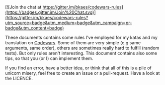 [![Join the chat at https://gitter.im/bkaes/codewars-rules](https://badges.gitter.im/Join%20Chat.svg)](https://gitter.im/bkaes/codewars-rules?utm_source=badge&utm_medium=badge&utm_campaign=pr-badge&utm_content=badge)

These documents contains some rules I've employed for my katas and my translation on [Codewars]. Some of them are very simple (e.g same arguments, same order), others are sometimes really hard to fulfill (random tests). But only rules aren't interesting. This document contains also some tips, so that you (or I) can implement them.

If you find an error, have a better idea, or think that all of this is a pile of unicorn misery, feel free to create an issue or a pull-request. Have a look at the LICENCE.

 [Codewars]: http://www.codewars.com